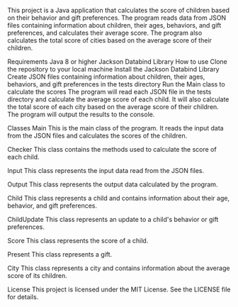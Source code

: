 This project is a Java application that calculates the score of children based on their behavior and gift preferences. The program reads data from JSON files containing information about children, their ages, behaviors, and gift preferences, and calculates their average score. The program also calculates the total score of cities based on the average score of their children.

Requirements
Java 8 or higher
Jackson Databind Library
How to use
Clone the repository to your local machine
Install the Jackson Databind Library
Create JSON files containing information about children, their ages, behaviors, and gift preferences in the tests directory
Run the Main class to calculate the scores
The program will read each JSON file in the tests directory and calculate the average score of each child. It will also calculate the total score of each city based on the average score of their children. The program will output the results to the console.

Classes
Main
This is the main class of the program. It reads the input data from the JSON files and calculates the scores of the children.

Checker
This class contains the methods used to calculate the score of each child.

Input
This class represents the input data read from the JSON files.

Output
This class represents the output data calculated by the program.

Child
This class represents a child and contains information about their age, behavior, and gift preferences.

ChildUpdate
This class represents an update to a child's behavior or gift preferences.

Score
This class represents the score of a child.

Present
This class represents a gift.

City
This class represents a city and contains information about the average score of its children.

License
This project is licensed under the MIT License. See the LICENSE file for details.
